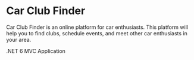 # Car Club Finder
Car Club Finder is an online platform for car enthusiasts.  This platform will help you to find clubs, schedule events, and meet other car enthusiasts in your area.

.NET 6 MVC Application
